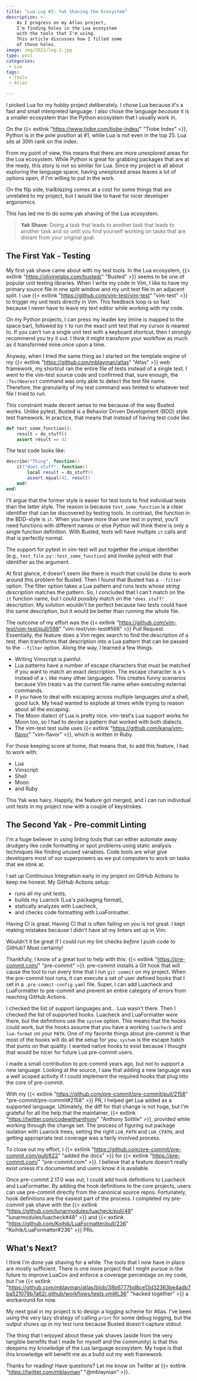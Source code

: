 ```yaml
---
title: "Lua Log #2: Yak Shaving the Ecosystem"
description: >-
    As I progress on my Atlas project,
    I'm finding holes in the Lua ecosystem
    with the tools that I'm using.
    This article discusses how I filled some
    of those holes.
image: img/2022/log-2.jpg
type: post
categories:
 - Lua
tags:
 - Tools
 - Atlas

---
```


I picked Lua for my hobby project deliberately.
I chose Lua because it's a fast and small interpreted language.
I also chose the language *because* it is a smaller ecosystem
than the Python ecosystem
that I usually work in.

On the
{{< extlink "https://www.tiobe.com/tiobe-index/" "Tiobe Index" >}},
Python is in the pole position at #1,
while Lua is not even in the top 25.
Lua sits at 30th rank on the index.

From my point of view,
this means that there are more unexplored areas
for the Lua ecosystem.
While Python is great for grabbing packages
that are at the ready,
this story is not so similar
for Lua.
Since my project is all about exploring the language space,
having unexplored areas leaves a lot of options open,
if I'm willing to put in the work.

On the flip side,
trailblazing comes at a cost
for some things
that are unrelated to my project,
but I would like to have
for nicer developer ergonomics.

This has led me to do some yak shaving
of the Lua ecosystem.

> **Yak Shave**:
> Doing a task that leads to another task
> that leads to another task and so
> until you find yourself working
> on tasks that are distant
> from your original goal.

## The First Yak - Testing

My first yak shave came about
with my test tools.
In the Lua ecosystem,
{{< extlink "https://olivinelabs.com/busted/" "Busted" >}}
seems to be one of popular unit testing libraries.
When I write my code in Vim,
I like to have my primary source file
in one split window
and my unit test file
in an adjacent split.
I use {{< extlink "https://github.com/vim-test/vim-test" "vim-test" >}}
to trigger my unit tests directly
in Vim.
This feedback loop is so fast
because I never have to leave my text editor
while working with my code.

On my Python projects,
I can press my leader key
(mine is mapped to the space bar),
followed by `t`
to run the exact unit test
that my cursor is nearest to.
If you can't run a single unit test
with a keyboard shortcut,
then I strongly recommend you try it out.
I think it might transform your workflow
as much as it transformed mine
once upon a time.

Anyway,
when I tried the same thing as I started on the template engine
of my
{{< extlink "https://github.com/mblayman/atlas" "Atlas" >}}
web framework,
my shortcut ran the entire file of tests
instead of a single test.
I went to the vim-test source code and confirmed that, sure enough,
the `:TestNearest` command was only able to detect the test file name.
Therefore,
the granularity of my test command was limited to whatever test file
I tried to run.

This constraint made decent sense to me
because of the way Busted works.
Unlike pytest,
Busted is a Behavior Driven Development (BDD) style test framework.
In practice,
that means that instead of having test code like:

```python
def test_some_function():
    result = do_stuff()
    assert result == 42
```

The test code looks like:

```lua
describe("Thing", function()
    it("does stuff", function()
        local result = do_stuff()
        assert.equal(42, result)
    end)
end)
```

I'll argue that the former style is easier for test tools
to find individual tests
than the latter style.
The reason is because `test_some_function` is a clear identifier
that can be discovered by testing tools.
In contrast,
the function in the BDD-style is `it`.
When you have more than one test in pytest,
you'll need functions with different names
or else Python will think there is only a single function definition.
With Busted, tests will have multiple `it` calls
and that is perfectly normal.

The support for pytest in vim-test will put together the unique identifier
(e.g., `test_file.py::test_some_function`)
and invoke pytest with that identifier
as the argument.

At first glance,
it doesn't seem like there is much that could be done
to work around this problem for Busted.
Then I found that Busted has a `--filter` option.
The filter option takes a Lua pattern
and runs tests whose *string description* matches the pattern.
So,
I concluded that I can't match on the `it` function name,
but I could possibly match
on the `"does stuff"` description.
My solution wouldn't be perfect because two tests could have the same description,
but it would be better than running the whole file.

The outcome of my effort was the
{{< extlink "https://github.com/vim-test/vim-test/pull/598" "vim-test/vim-test#598" >}}
Pull Request.
Essentially,
the feature does a Vim regex search to find the description
of a test,
then transforms that description
into a Lua pattern
that can be passed to the `--filter` option.
Along the way,
I learned a few things.

* Writing Vimscript is painful.
* Lua patterns have a number of escape characters that must be matched
    if you want to match an exact description.
    The escape character is a `%` instead of a `\`
    like many other languages.
    This creates funny scenarios
    because Vim treats `%` as the current file name
    when executing external commands.
* If you have to deal with escaping across multiple languages
    *and* a shell, good luck.
    My head wanted to explode at times
    while trying to reason about all the escaping.
* The Moon dialect of Lua is pretty nice.
    vim-test's Lua support works for Moon too,
    so I had to devise a pattern that worked
    with both dialects.
* The vim-test test suite uses {{< extlink "https://github.com/kana/vim-flavor" "vim-flavor" >}},
    which is written in Ruby.

For those keeping score at home,
that means that, to add this feature,
I had to work with:

* Lua
* Vimscript
* Shell
* Moon
* and Ruby

This Yak was hairy.
Happily,
the feature got merged,
and I can run individual unit tests
in my project now
with a couple of keystrokes.

## The Second Yak - Pre-commit Linting

I'm a huge believer
in using linting tools
that can either automate away drudgery
like code formatting
or spot problems
using static analysis techniques
like finding unused variables.
Code tools are what give developers most
of our superpowers
as we put computers to work
on tasks that we stink at.

I set up Continuous Integration early
in my project
on GitHub Actions
to keep me honest.
My GitHub Actions setup:

* runs all my unit tests,
* builds my Luarock (Lua's packaging format),
* statically analyzes with Luacheck,
* and checks code formatting with LuaFormatter.

Having CI is great.
Having CI that is often failing on you is not great.
I kept making mistakes
because I didn't have all my linters set up
in Vim.

Wouldn't it be great
if I could run my lint checks *before* I push code
to GitHub?
Most certainly!

Thankfully,
I know of a great tool
to help with this:
{{< extlink "https://pre-commit.com/" "pre-commit" >}}.
pre-commit installs a Git hook
that will cause the tool to run every time
that I run `git commit`
on my project.
When the pre-commit tool runs,
it can execute a set of user defined hooks
that I set in a `.pre-commit-config.yaml` file.
Super,
I can add Luacheck and LuaFormatter
to pre-commit
and prevent an entire category of errors
from reaching GitHub Actions.

I checked the list of support languages and...
Lua wasn't there.
Then I checked the list of supported hooks.
Luacheck and LuaFormatter *were* there,
but the definitions use the `system` option.
This means that the hooks could work,
but the hooks assume that you have a working `luacheck`
and `lua-format`
on your `PATH`.
One of my favorite things about pre-commit is that most
of the hooks will do all the setup for you.
`system` is the escape hatch
that punts on that quality.
I wanted native hooks to exist
because I thought that would be nicer
for future Lua pre-commit users.

I made a small contribution to pre-commit years ago,
but not to support a new language.
Looking at the source,
I saw that adding a new language was a well scoped activity
if I could implement the required hooks
that plug into the core of pre-commit.

With my
{{< extlink "https://github.com/pre-commit/pre-commit/pull/2158" "pre-commit/pre-commit#2158" >}} PR,
I helped get Lua added as a supported language.
Ultimately,
the diff for that change is not huge,
but I'm grateful
for all the help
that the maintainer,
{{< extlink "https://twitter.com/codewithanthony" "Anthony Sottile" >}},
provided while working through the change set.
The process of figuring out package isolation
with Luarock trees,
setting the right `LUA_PATH` and `LUA_CPATH`,
and getting appropriate test coverage
was a fairly involved process.

To close out my effort,
I {{< extlink "https://github.com/pre-commit/pre-commit.com/pull/622" "added the docs" >}}
for
{{< extlink "https://pre-commit.com/" "pre-commit.com" >}}.
I believe that a feature doesn't really exist
unless it's documented and users know it is available.

Once pre-commit 2.17.0 was out,
I could add hook definitions
to Luacheck and LuaFormatter.
By adding the hook definitions to the core projects,
users can use pre-commit directly from the canonical source repos.
Fortunately,
hook definitions are the easiest part
of the process.
I completed my pre-commit yak shave with the
{{< extlink "https://github.com/lunarmodules/luacheck/pull/48" "lunarmodules/luacheck#48" >}}
and
{{< extlink "https://github.com/Koihik/LuaFormatter/pull/236" "Koihik/LuaFormatter#236" >}}
PRs.

## What's Next?

I think I'm done yak shaving for a while.
The tools that I now have in place are mostly sufficient.
There is one more project
that I might pursue in the future
to improve LuaCov
and enforce a coverage percentage
on my code,
but I've
{{< extlink "https://github.com/mblayman/atlas/blob/38b6777bd8ce13d32363be4adb7ba521079b7a62/.github/workflows/tests.yml#L36" "hacked together" >}}
a workaround for now.

My next goal in my project is to design a logging scheme
for Atlas.
I've been using the very lazy strategy
of calling `print`
for some debug logging,
but the output shows up in my test runs
because Busted doesn't capture stdout.

The thing that I enjoyed about these yak shaves
(aside from the very tangible benefits
that I made for myself and the community)
is that this deepens my knowledge
of the Lua language ecosystem.
My hope is that this knowledge will benefit me
as a build out my web framework.

Thanks for reading!
Have questions?
Let me know on Twitter at
{{< extlink "https://twitter.com/mblayman" "@mblayman" >}}.

